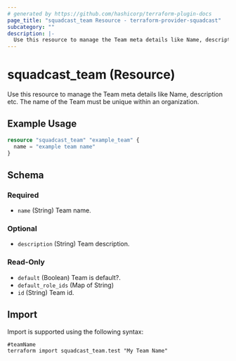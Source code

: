 ```yaml
---
# generated by https://github.com/hashicorp/terraform-plugin-docs
page_title: "squadcast_team Resource - terraform-provider-squadcast"
subcategory: ""
description: |-
  Use this resource to manage the Team meta details like Name, description etc. The name of the Team must be unique within an organization.
---
```


# squadcast_team (Resource)

Use this resource to manage the Team meta details like Name, description etc. The name of the Team must be unique within an organization.

## Example Usage

```terraform
resource "squadcast_team" "example_team" {
  name = "example team name"
}
```

<!-- schema generated by tfplugindocs -->
## Schema

### Required

- `name` (String) Team name.

### Optional

- `description` (String) Team description.

### Read-Only

- `default` (Boolean) Team is default?.
- `default_role_ids` (Map of String)
- `id` (String) Team id.

## Import

Import is supported using the following syntax:

```shell
#teamName
terraform import squadcast_team.test "My Team Name"
```
